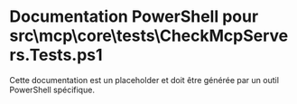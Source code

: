 # Documentation PowerShell pour src\mcp\core\tests\CheckMcpServers.Tests.ps1

Cette documentation est un placeholder et doit être générée par un outil PowerShell spécifique.
